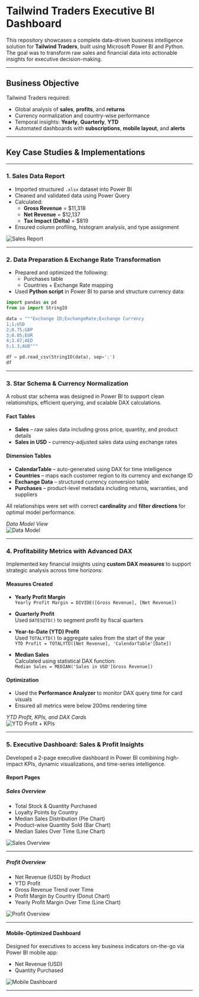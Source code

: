 # Tailwind Traders Executive BI Dashboard 

This repository showcases a complete data-driven business intelligence solution for **Tailwind Traders**, built using Microsoft Power BI and Python. The goal was to transform raw sales and financial data into actionable insights for executive decision-making.

---

##  Business Objective

Tailwind Traders required:
- Global analysis of **sales**, **profits**, and **returns**
- Currency normalization and country-wise performance
- Temporal insights: **Yearly**, **Quarterly**, **YTD**
- Automated dashboards with **subscriptions**, **mobile layout**, and **alerts**

---

## Key Case Studies & Implementations

---

### 1. **Sales Data Report**

- Imported structured `.xlsx` dataset into Power BI
- Cleaned and validated data using Power Query
- Calculated:
  - **Gross Revenue** = \$11,318
  - **Net Revenue** = \$12,137
  - **Tax Impact (Delta)** = \$819
- Ensured column profiling, histogram analysis, and type assignment

  
![Sales Report](assets/sales_report.png)

---

### 2. **Data Preparation & Exchange Rate Transformation**

- Prepared and optimized the following:
  - Purchases table
  - Countries + Exchange Rate mapping
- Used **Python script** in Power BI to parse and structure currency data:

```python
import pandas as pd
from io import StringIO

data = """Exchange ID;ExchangeRate;Exchange Currency
1;1;USD
2;0.75;GBP
3;0.85;EUR
4;3.67;AED
5;1.3;AUD"""

df = pd.read_csv(StringIO(data), sep=';')
df
```
---

### 3. **Star Schema & Currency Normalization**

A robust star schema was designed in Power BI to support clean relationships, efficient querying, and scalable DAX calculations.

####  Fact Tables
- **Sales** – raw sales data including gross price, quantity, and product details
- **Sales in USD** – currency-adjusted sales data using exchange rates

####  Dimension Tables
- **CalendarTable** – auto-generated using DAX for time intelligence
- **Countries** – maps each customer region to its currency and exchange ID
- **Exchange Data** – structured currency conversion table
- **Purchases** – product-level metadata including returns, warranties, and suppliers

All relationships were set with correct **cardinality** and **filter directions** for optimal model performance.

 *Data Model View*  
![Data Model](assets/data_model.png)

---

### 4. **Profitability Metrics with Advanced DAX**

Implemented key financial insights using **custom DAX measures** to support strategic analysis across time horizons:

####  Measures Created
- **Yearly Profit Margin**  
  `Yearly Profit Margin = DIVIDE([Gross Revenue], [Net Revenue])`

- **Quarterly Profit**  
  Used `DATESQTD()` to segment profit by fiscal quarters

- **Year-to-Date (YTD) Profit**  
  Used `TOTALYTD()` to aggregate sales from the start of the year  
  `YTD Profit = TOTALYTD([Net Revenue], 'CalendarTable'[Date])`

- **Median Sales**  
  Calculated using statistical DAX function:  
  `Median Sales = MEDIAN('Sales in USD'[Gross Revenue])`

####  Optimization
- Used the **Performance Analyzer** to monitor DAX query time for card visuals
- Ensured all metrics were below 200ms rendering time

 *YTD Profit, KPIs, and DAX Cards*  
![YTD Profit + KPIs](assets/ytd_profit_kpis.png)

---
### 5. **Executive Dashboard: Sales & Profit Insights**

Developed a 2-page executive dashboard in Power BI combining high-impact KPIs, dynamic visualizations, and time-series intelligence.

####  Report Pages

#####  **Sales Overview**
- Total Stock & Quantity Purchased
- Loyalty Points by Country
- Median Sales Distribution (Pie Chart)
- Product-wise Quantity Sold (Bar Chart)
- Median Sales Over Time (Line Chart)
  
![Sales Overview](assets/sales_overview.png)

---

#####  **Profit Overview**
- Net Revenue (USD) by Product
- YTD Profit
- Gross Revenue Trend over Time
- Profit Margin by Country (Donut Chart)
- Yearly Profit Margin Over Time (Line Chart)

  
![Profit Overview](assets/profit_overview.png)

---

####  Mobile-Optimized Dashboard

Designed for executives to access key business indicators on-the-go via Power BI mobile app:

- Net Revenue (USD)
- Quantity Purchased


![Mobile Dashboard](assets/mobile_optimzed_view.png)

---



